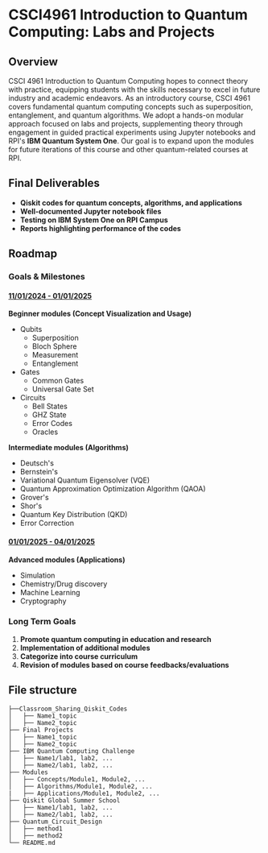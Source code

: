 # CSCI4961 Introduction to Quantum Computing: Labs and Projects

## Overview

CSCI 4961 Introduction to Quantum Computing hopes to connect theory with practice, equipping students with the skills necessary to excel in future industry and academic endeavors. As an introductory course, CSCI 4961 covers fundamental quantum computing concepts such as superposition, entanglement, and quantum algorithms. We adopt a hands-on modular approach focused on labs and projects, supplementing theory through engagement in guided practical experiments using Jupyter notebooks and RPI's **IBM Quantum System One**. Our goal is to expand upon the modules for future iterations of this course and other quantum-related courses at RPI.

## Final Deliverables

- **Qiskit codes for quantum concepts, algorithms, and applications**
- **Well-documented Jupyter notebook files**
- **Testing on IBM System One on RPI Campus**
- **Reports highlighting performance of the codes**

## Roadmap

### Goals & Milestones
#### <ins>11/01/2024 - 01/01/2025</ins>
**Beginner modules (Concept Visualization and Usage)**
- Qubits
  - Superposition
  - Bloch Sphere
  - Measurement
  - Entanglement
- Gates
  - Common Gates
  - Universal Gate Set
- Circuits
  - Bell States
  - GHZ State
  - Error Codes
  - Oracles
    
**Intermediate modules (Algorithms)**
  - Deutsch's
  - Bernstein's
  - Variational Quantum Eigensolver (VQE)
  - Quantum Approximation Optimization Algorithm (QAOA)
  - Grover's
  - Shor's
  - Quantum Key Distribution (QKD)
  - Error Correction
#### <ins>01/01/2025 - 04/01/2025</ins>
**Advanced modules (Applications)**
  - Simulation
  - Chemistry/Drug discovery
  - Machine Learning
  - Cryptography

### Long Term Goals

1. **Promote quantum computing in education and research**
2. **Implementation of additional modules**
3. **Categorize into course curriculum**
4. **Revision of modules based on course feedbacks/evaluations**

## File structure

```
├──Classroom_Sharing_Qiskit_Codes
│   ├── Name1_topic
│   ├── Name2_topic
├── Final Projects
│   ├── Name1_topic
│   ├── Name2_topic
├── IBM Quantum Computing Challenge
│   ├── Name1/lab1, lab2, ...
│   ├── Name2/lab1, lab2, ...
├── Modules
│   ├── Concepts/Module1, Module2, ...
│   ├── Algorithms/Module1, Module2, ...
|   ├── Applications/Module1, Module2, ...
├── Qiskit Global Summer School
│   ├── Name1/lab1, lab2, ...
│   ├── Name2/lab1, lab2, ...
├── Quantum_Circuit_Design
│   ├── method1
│   ├── method2
└── README.md
```  
